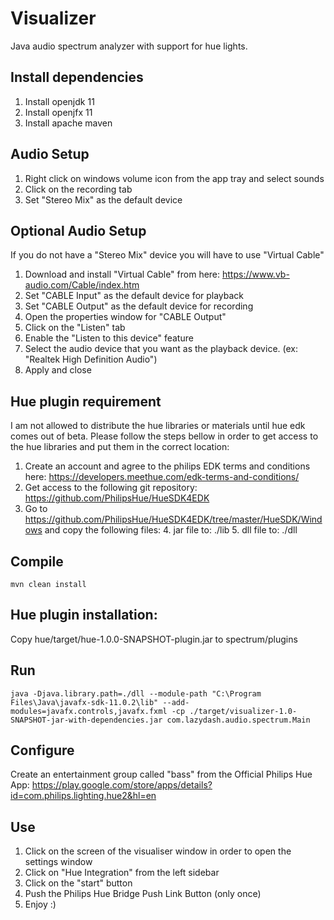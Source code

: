 # Visualizer
Java audio spectrum analyzer with support for hue lights.

## Install dependencies
1. Install openjdk 11
2. Install openjfx 11
3. Install apache maven

## Audio Setup
1. Right click on windows volume icon from the app tray and select sounds
2. Click on the recording tab
3. Set "Stereo Mix" as the default device

## Optional Audio Setup
If you do not have a "Stereo Mix" device you will have to use "Virtual Cable"
1. Download and install "Virtual Cable" from here: https://www.vb-audio.com/Cable/index.htm
2. Set "CABLE Input" as the default device for playback
3. Set "CABLE Output" as the default device for recording
4. Open the properties window for "CABLE Output"
5. Click on the "Listen" tab
6. Enable the "Listen to this device" feature
7. Select the audio device that you want as the playback device. (ex: "Realtek High Definition Audio")
8. Apply and close

## Hue plugin requirement
I am not allowed to distribute the hue libraries or materials until hue edk comes out of beta.
Please follow the steps bellow in order to get access to the hue libraries and put them in the correct location:
1. Create an account and agree to the philips EDK terms and conditions here: https://developers.meethue.com/edk-terms-and-conditions/
2. Get access to the following git repository: https://github.com/PhilipsHue/HueSDK4EDK
3. Go to https://github.com/PhilipsHue/HueSDK4EDK/tree/master/HueSDK/Windows and copy the following files:
    4. jar file to: ./lib
    5. dll file to: ./dll 

## Compile
`mvn clean install`

## Hue plugin installation:
Copy hue/target/hue-1.0.0-SNAPSHOT-plugin.jar to spectrum/plugins

## Run
`java -Djava.library.path=./dll --module-path "C:\Program Files\Java\javafx-sdk-11.0.2\lib" --add-modules=javafx.controls,javafx.fxml -cp ./target/visualizer-1.0-SNAPSHOT-jar-with-dependencies.jar com.lazydash.audio.spectrum.Main`

## Configure
Create an entertainment group called "bass" from the Official Philips Hue App: https://play.google.com/store/apps/details?id=com.philips.lighting.hue2&hl=en

## Use
1. Click on the screen of the visualiser window in order to open the settings window
2. Click on "Hue Integration" from the left sidebar
3. Click on the "start" button
4. Push the Philips Hue Bridge Push Link Button (only once)
5. Enjoy :)